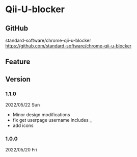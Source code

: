 # Qii-U-blocker

## GitHub

standard-software/chrome-qii-u-blocker  
https://github.com/standard-software/chrome-qii-u-blocker

## Feature

## Version

### 1.1.0
2022/05/22 Sun
- Minor design modifications
- fix get userpage username includes _
- add icons

### 1.0.0
2022/05/20 Fri
